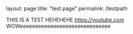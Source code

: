 layout: page
title: "test page"
permalink: /testpath

THIS IS A TEST
HEHEHEHE
https://youtube.com
WOWeeeeeeeeeeeeeeeeeeeeeeeeeeeeee
